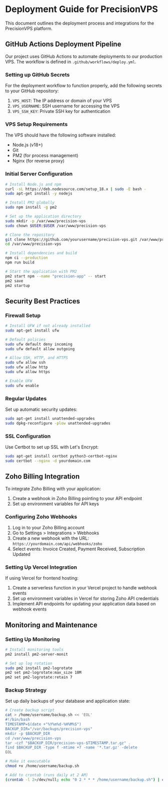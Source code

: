 
# Deployment Guide for PrecisionVPS

This document outlines the deployment process and integrations for the PrecisionVPS platform.

## GitHub Actions Deployment Pipeline

Our project uses GitHub Actions to automate deployments to our production VPS. The workflow is defined in `.github/workflows/deploy.yml`.

### Setting up GitHub Secrets

For the deployment workflow to function properly, add the following secrets to your GitHub repository:

1. `VPS_HOST`: The IP address or domain of your VPS
2. `VPS_USERNAME`: SSH username for accessing the VPS
3. `VPS_SSH_KEY`: Private SSH key for authentication

### VPS Setup Requirements

The VPS should have the following software installed:

- Node.js (v18+)
- Git
- PM2 (for process management)
- Nginx (for reverse proxy)

### Initial Server Configuration

```bash
# Install Node.js and npm
curl -sL https://deb.nodesource.com/setup_18.x | sudo -E bash -
sudo apt-get install -y nodejs

# Install PM2 globally
sudo npm install -g pm2

# Set up the application directory
sudo mkdir -p /var/www/precision-vps
sudo chown $USER:$USER /var/www/precision-vps

# Clone the repository
git clone https://github.com/yourusername/precision-vps.git /var/www/precision-vps
cd /var/www/precision-vps

# Install dependencies and build
npm ci --production
npm run build

# Start the application with PM2
pm2 start npm --name "precision-app" -- start
pm2 save
pm2 startup
```

## Security Best Practices

### Firewall Setup

```bash
# Install UFW if not already installed
sudo apt-get install ufw

# Default policies
sudo ufw default deny incoming
sudo ufw default allow outgoing

# Allow SSH, HTTP, and HTTPS
sudo ufw allow ssh
sudo ufw allow http
sudo ufw allow https

# Enable UFW
sudo ufw enable
```

### Regular Updates

Set up automatic security updates:

```bash
sudo apt-get install unattended-upgrades
sudo dpkg-reconfigure -plow unattended-upgrades
```

### SSL Configuration

Use Certbot to set up SSL with Let's Encrypt:

```bash
sudo apt-get install certbot python3-certbot-nginx
sudo certbot --nginx -d yourdomain.com
```

## Zoho Billing Integration

To integrate Zoho Billing with your application:

1. Create a webhook in Zoho Billing pointing to your API endpoint
2. Set up environment variables for API keys

### Configuring Zoho Webhooks

1. Log in to your Zoho Billing account
2. Go to Settings > Integrations > Webhooks
3. Create a new webhook with the URL: `https://yourdomain.com/api/webhooks/zoho`
4. Select events: Invoice Created, Payment Received, Subscription Updated

### Setting Up Vercel Integration

If using Vercel for frontend hosting:

1. Create a serverless function in your Vercel project to handle webhook events
2. Set up environment variables in Vercel for storing Zoho API credentials
3. Implement API endpoints for updating your application data based on webhook events

## Monitoring and Maintenance

### Setting Up Monitoring

```bash
# Install monitoring tools
pm2 install pm2-server-monit

# Set up log rotation
sudo pm2 install pm2-logrotate
pm2 set pm2-logrotate:max_size 10M
pm2 set pm2-logrotate:retain 7
```

### Backup Strategy

Set up daily backups of your database and application state:

```bash
# Create backup script
cat > /home/username/backup.sh << 'EOL'
#!/bin/bash
TIMESTAMP=$(date +"%Y%m%d-%H%M%S")
BACKUP_DIR="/var/backups/precision-vps"
mkdir -p $BACKUP_DIR
cd /var/www/precision-vps
tar -czf "$BACKUP_DIR/precision-vps-$TIMESTAMP.tar.gz" .
find $BACKUP_DIR -type f -mtime +7 -name '*.tar.gz' -delete
EOL

# Make it executable
chmod +x /home/username/backup.sh

# Add to crontab (runs daily at 2 AM)
(crontab -l 2>/dev/null; echo "0 2 * * * /home/username/backup.sh") | crontab -
```
